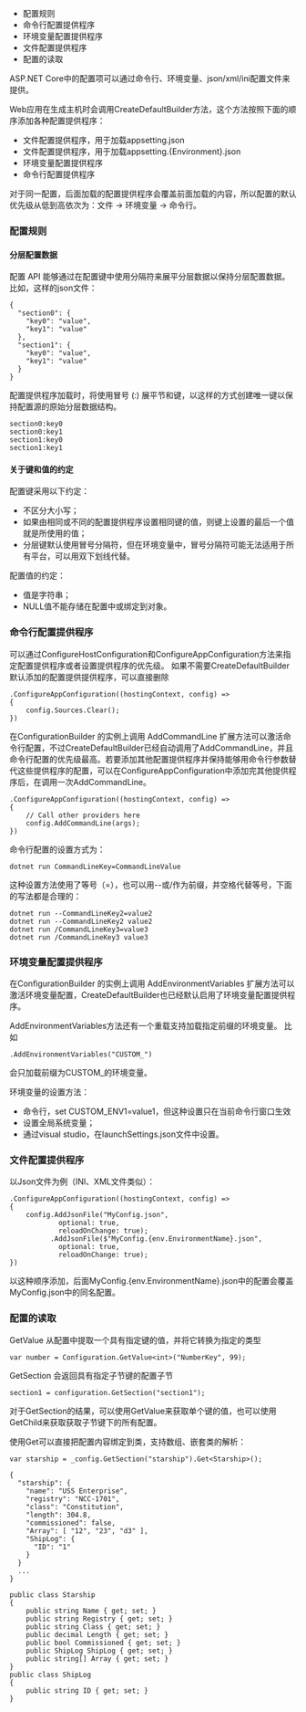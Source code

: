 
- 配置规则
- 命令行配置提供程序
- 环境变量配置提供程序
- 文件配置提供程序
- 配置的读取

ASP.NET Core中的配置项可以通过命令行、环境变量、json/xml/ini配置文件来提供。

Web应用在生成主机时会调用CreateDefaultBuilder方法，这个方法按照下面的顺序添加各种配置提供程序：
- 文件配置提供程序，用于加载appsetting.json
- 文件配置提供程序，用于加载appsetting.{Environment}.json
- 环境变量配置提供程序
- 命令行配置提供程序

对于同一配置，后面加载的配置提供程序会覆盖前面加载的内容，所以配置的默认优先级从低到高依次为：文件 -> 环境变量 -> 命令行。

### 配置规则
#### 分层配置数据
配置 API 能够通过在配置键中使用分隔符来展平分层数据以保持分层配置数据。
比如，这样的json文件：
```
{
  "section0": {
    "key0": "value",
    "key1": "value"
  },
  "section1": {
    "key0": "value",
    "key1": "value"
  }
}
```
配置提供程序加载时，将使用冒号 (:) 展平节和键，以这样的方式创建唯一键以保持配置源的原始分层数据结构。
```
section0:key0
section0:key1
section1:key0
section1:key1
```


#### 关于键和值的约定
配置键采用以下约定：
- 不区分大小写；
- 如果由相同或不同的配置提供程序设置相同键的值，则键上设置的最后一个值就是所使用的值；
- 分层键默认使用冒号分隔符，但在环境变量中，冒号分隔符可能无法适用于所有平台，可以用双下划线代替。

配置值的约定：
- 值是字符串；
- NULL值不能存储在配置中或绑定到对象。


### 命令行配置提供程序
可以通过ConfigureHostConfiguration和ConfigureAppConfiguration方法来指定配置提供程序或者设置提供程序的优先级。
如果不需要CreateDefaultBuilder默认添加的配置提供提供程序，可以直接删除
```
.ConfigureAppConfiguration((hostingContext, config) =>
{
    config.Sources.Clear();
})
```

在ConfigurationBuilder 的实例上调用 AddCommandLine 扩展方法可以激活命令行配置，不过CreateDefaultBuilder已经自动调用了AddCommandLine，并且命令行配置的优先级最高。若要添加其他配置提供程序并保持能够用命令行参数替代这些提供程序的配置，可以在ConfigureAppConfiguration中添加完其他提供程序后，在调用一次AddCommandLine。
```
.ConfigureAppConfiguration((hostingContext, config) =>
{
    // Call other providers here
    config.AddCommandLine(args);
})
```

命令行配置的设置方式为：
```
dotnet run CommandLineKey=CommandLineValue
```
这种设置方法使用了等号（=），也可以用--或/作为前缀，并空格代替等号，下面的写法都是合理的：
```
dotnet run --CommandLineKey2=value2
dotnet run --CommandLineKey2 value2
dotnet run /CommandLineKey3=value3
dotnet run /CommandLineKey3 value3
```

### 环境变量配置提供程序
在ConfigurationBuilder 的实例上调用 AddEnvironmentVariables 扩展方法可以激活环境变量配置，CreateDefaultBuilder也已经默认启用了环境变量配置提供程序。

AddEnvironmentVariables方法还有一个重载支持加载指定前缀的环境变量。
比如
```
.AddEnvironmentVariables("CUSTOM_")
```
会只加载前缀为CUSTOM_的环境变量。

环境变量的设置方法：
- 命令行，set CUSTOM_ENV1=value1，但这种设置只在当前命令行窗口生效
- 设置全局系统变量；
- 通过visual studio，在launchSettings.json文件中设置。

### 文件配置提供程序
以Json文件为例（INI、XML文件类似）：
```
.ConfigureAppConfiguration((hostingContext, config) =>
{
    config.AddJsonFile("MyConfig.json", 
            optional: true, 
            reloadOnChange: true);
          .AddJsonFile($"MyConfig.{env.EnvironmentName}.json", 
            optional: true, 
            reloadOnChange: true);
})
```
以这种顺序添加，后面MyConfig.{env.EnvironmentName}.json中的配置会覆盖MyConfig.json中的同名配置。

### 配置的读取
GetValue<T> 
从配置中提取一个具有指定键的值，并将它转换为指定的类型
```
var number = Configuration.GetValue<int>("NumberKey", 99);
```

GetSection
会返回具有指定子节键的配置子节
```
section1 = configuration.GetSection("section1");
```
对于GetSection的结果，可以使用GetValue<T>来获取单个键的值，也可以使用GetChild来获取获取子节键下的所有配置。

使用Get<T>可以直接把配置内容绑定到类，支持数组、嵌套类的解析：
```
var starship = _config.GetSection("starship").Get<Starship>();
```
```
{
  "starship": {
    "name": "USS Enterprise",
    "registry": "NCC-1701",
    "class": "Constitution",
    "length": 304.8,
    "commissioned": false,
    "Array": [ "12", "23", "d3" ],
    "ShipLog": {
      "ID": "1"
    }
  }
  ...
}
```
```
public class Starship 
{
	public string Name { get; set; }
	public string Registry { get; set; }
	public string Class { get; set; }
	public decimal Length { get; set; }
	public bool Commissioned { get; set; }
	public ShipLog ShipLog { get; set; }
	public string[] Array { get; set; }
}
public class ShipLog
{
	public string ID { get; set; }
}
```




